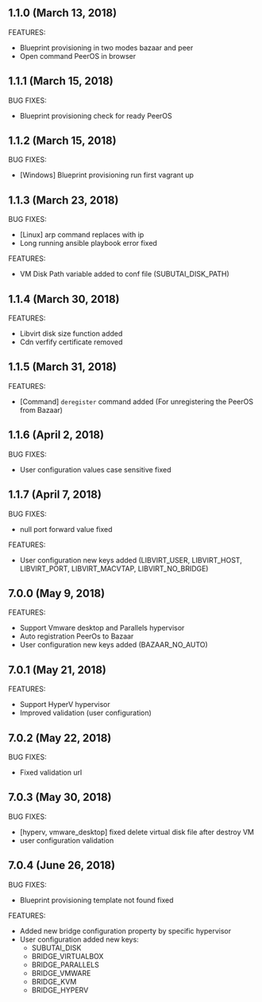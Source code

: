 ## 1.1.0 (March 13, 2018)

FEATURES:

  - Blueprint provisioning in two modes bazaar and peer
  - Open command PeerOS in browser
    
## 1.1.1 (March 15, 2018)

BUG FIXES:

  - Blueprint provisioning check for ready PeerOS 

## 1.1.2 (March 15, 2018)

BUG FIXES:

  - [Windows] Blueprint provisioning run first vagrant up   

## 1.1.3 (March 23, 2018)

BUG FIXES:

  - [Linux] arp command replaces with ip
  - Long running ansible playbook error fixed

FEATURES:

  - VM Disk Path variable added to conf file (SUBUTAI_DISK_PATH)

## 1.1.4 (March 30, 2018)

FEATURES: 
  - Libvirt disk size function added
  - Cdn verfify certificate removed
  
## 1.1.5 (March 31, 2018) 

FEATURES:
  - [Command] `deregister` command added (For unregistering the PeerOS from Bazaar)
 
## 1.1.6 (April 2, 2018)

BUG FIXES:
  - User configuration values case sensitive fixed 
   
## 1.1.7 (April 7, 2018) 
  
BUG FIXES:
  - null port forward value fixed   

FEATURES:
  - User configuration new keys added (LIBVIRT_USER, LIBVIRT_HOST, LIBVIRT_PORT, LIBVIRT_MACVTAP, LIBVIRT_NO_BRIDGE)   
 
## 7.0.0 (May 9, 2018) 

FEATURES:
  - Support Vmware desktop and Parallels hypervisor    
  - Auto registration PeerOs to Bazaar
  - User configuration new keys added (BAZAAR_NO_AUTO)
  
## 7.0.1 (May 21, 2018)

FEATURES:
  - Support HyperV hypervisor
  - Improved validation (user configuration)
  
## 7.0.2 (May 22, 2018)

BUG FIXES:
  - Fixed validation url   
  
## 7.0.3 (May 30, 2018)
  
BUG FIXES:
  - [hyperv, vmware_desktop] fixed delete virtual disk file after destroy VM
  - user configuration validation 
  
## 7.0.4 (June 26, 2018)

BUG FIXES:
  - Blueprint provisioning template not found fixed 

FEATURES: 
  
  - Added new bridge configuration property by specific hypervisor
  - User configuration added new keys:
      -  SUBUTAI_DISK
      -  BRIDGE_VIRTUALBOX
      -  BRIDGE_PARALLELS
      -  BRIDGE_VMWARE
      -  BRIDGE_KVM
      -  BRIDGE_HYPERV 